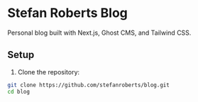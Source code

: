 # Stefan Roberts Blog

Personal blog built with Next.js, Ghost CMS, and Tailwind CSS.

## Setup

1. Clone the repository:
```bash
git clone https://github.com/stefanroberts/blog.git
cd blog

